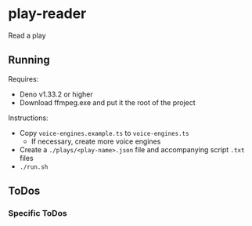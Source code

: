 # play-reader

Read a play

## Running

Requires:

- Deno v1.33.2 or higher
- Download ffmpeg.exe and put it the root of the project

Instructions:

- Copy `voice-engines.example.ts` to `voice-engines.ts`
  - If necessary, create more voice engines
- Create a `./plays/<play-name>.json` file and accompanying script `.txt` files
- `./run.sh`

## ToDos

### Specific ToDos

